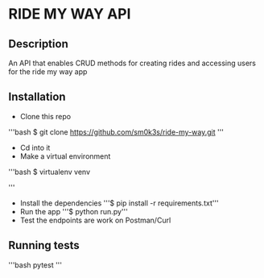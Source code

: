 # RIDE MY WAY API

## Description

An API that enables CRUD methods for creating rides and accessing users for the ride my way app

## Installation
* Clone this repo 

'''bash
$ git clone https://github.com/sm0k3s/ride-my-way.git
'''
* Cd into it
* Make a virtual environment 

'''bash
$ virtualenv venv

'''
* Install the dependencies '''$ pip install -r requirements.txt'''
* Run the app '''$ python run.py'''
* Test the endpoints are work on Postman/Curl


## Running tests
'''bash
pytest
'''
